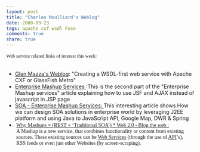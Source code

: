 ```yaml
---
layout: post
title: "Charles Moulliard's Weblog"
date: 2008-09-23
tags: apache cxf wsdl Fuse
comments: true
share: true
---
```


<div class='post'>
    <div style="border: 1px solid black; margin: 0px; padding: 2px; left: -100px; top: -100px; visibility: hidden; display: none; width: auto; height: auto; position: absolute; background-color: rgb(168, 236, 255); -moz-border-radius-topleft: 5px; -moz-border-radius-topright: 5px; -moz-border-radius-bottomright: 5px; -moz-border-radius-bottomleft: 5px; font-size: 12px; color: rgb(0, 0, 0); text-align: left; z-index: 1410065406;" id="gmbabelFish">
        <div style="border-bottom: 1px dotted black; padding-bottom: 2px; padding-top: 2px;">
            <span title="Close BabelFish" class="gmBabelMousishToolBar" style="cursor: pointer;"></span><span title="Language configuration" class="gmBabelMousishToolBar" style="cursor: pointer;"></span><span style="cursor: pointer;" class="gmBabelMousishToolBar"></span><span style="cursor: pointer;" class="gmBabelMousishToolBar"></span><span style="cursor: copy;" class="gmBabelMousishToolBar" title="Copy result to clipboard"></span><img style="border: medium none ; margin: 0px; cursor: pointer;" title="click to translate" src="data:image/png;base64,iVBORw0KGgoAAAANSUhEUgAAABwAAAAOCAYAAAA8E3wEAAAABmJLR0QA/wD/AP+gvaeTAAAACXBIWXMAAAsTAAALEwEAmpwYAAAAB3RJTUUH1QUUDyoqJjAqRwAAAN1JREFUOMu1lMkVwyAMBYe0JGpCNUFNVk3k4AUwxPGS+ILxkzX8jyTH/Sfu9nrmJ3cXlnMASyWRPwd2d5XlHCBZn1BthcbRAdxTZQDI8k3mQzg11rhF+QZ9jdNOcQib6GFQYJYgCFucSRf6GsLU6wEY5yubTFqF2yq1vRwr3INXdQUWG+je1pELX4ED1wDyRAR0WfuAA9gloITyvsFMIMgYInYRqF6rO9Sqz9qkO5ilyo0o3YBwJ+6vrdQonxWUQllhXeHcb/wabMPkP2n81ocAIoLZrMqn/4y2RwP8DcQ+d6rT9ATiAAAAAElFTkSuQmCC" align="middle"/>
        </div>
        <span></span></div>
    <div style="border: 1px solid black; margin: 0px; padding: 2px; left: -100px; top: -100px; visibility: hidden; display: none; width: auto; height: auto; position: absolute; background-color: rgb(168, 236, 255); -moz-border-radius-topleft: 5px; -moz-border-radius-topright: 5px; -moz-border-radius-bottomright: 5px; -moz-border-radius-bottomleft: 5px; color: rgb(0, 0, 0); text-align: left; z-index: 1410065406;font-size:12px;" id="gmbabelFish">
        <div style="border-bottom: 1px dotted black; padding-bottom: 2px; padding-top: 2px;">
            <span title="Close BabelFish" class="gmBabelMousishToolBar" style="cursor: pointer;"></span><span title="Language configuration" class="gmBabelMousishToolBar" style="cursor: pointer;"></span><span style="cursor: pointer;" class="gmBabelMousishToolBar"></span><span style="cursor: pointer;" class="gmBabelMousishToolBar"></span><span style="cursor: copy;" class="gmBabelMousishToolBar" title="Copy result to clipboard"></span><img style="border: medium none ; margin: 0px; cursor: pointer;" title="click to translate" src="data:image/png;base64,iVBORw0KGgoAAAANSUhEUgAAABwAAAAOCAYAAAA8E3wEAAAABmJLR0QA/wD/AP+gvaeTAAAACXBIWXMAAAsTAAALEwEAmpwYAAAAB3RJTUUH1QUUDyoqJjAqRwAAAN1JREFUOMu1lMkVwyAMBYe0JGpCNUFNVk3k4AUwxPGS+ILxkzX8jyTH/Sfu9nrmJ3cXlnMASyWRPwd2d5XlHCBZn1BthcbRAdxTZQDI8k3mQzg11rhF+QZ9jdNOcQib6GFQYJYgCFucSRf6GsLU6wEY5yubTFqF2yq1vRwr3INXdQUWG+je1pELX4ED1wDyRAR0WfuAA9gloITyvsFMIMgYInYRqF6rO9Sqz9qkO5ilyo0o3YBwJ+6vrdQonxWUQllhXeHcb/wabMPkP2n81ocAIoLZrMqn/4y2RwP8DcQ+d6rT9ATiAAAAAElFTkSuQmCC" align="middle"/>
        </div>
        <span></span></div>
    <div style="border: 1px solid black; margin: 0px; padding: 2px; left: -100px; top: -100px; visibility: hidden; display: none; width: auto; height: auto; position: absolute; background-color: rgb(168, 236, 255); -moz-border-radius-topleft: 5px; -moz-border-radius-topright: 5px; -moz-border-radius-bottomright: 5px; -moz-border-radius-bottomleft: 5px; color: rgb(0, 0, 0); text-align: left; z-index: 1410065406;font-size:12px;" id="gmbabelFish">
        <div style="border-bottom: 1px dotted black; padding-bottom: 2px; padding-top: 2px;">
            <span title="Close BabelFish" class="gmBabelMousishToolBar" style="cursor: pointer;"></span><span title="Language configuration" class="gmBabelMousishToolBar" style="cursor: pointer;"></span><span style="cursor: pointer;" class="gmBabelMousishToolBar"></span><span style="cursor: pointer;" class="gmBabelMousishToolBar"></span><span style="cursor: copy;" class="gmBabelMousishToolBar" title="Copy result to clipboard"></span><img style="border: medium none ; margin: 0px; cursor: pointer;" title="click to translate" src="data:image/png;base64,iVBORw0KGgoAAAANSUhEUgAAABwAAAAOCAYAAAA8E3wEAAAABmJLR0QA/wD/AP+gvaeTAAAACXBIWXMAAAsTAAALEwEAmpwYAAAAB3RJTUUH1QUUDyoqJjAqRwAAAN1JREFUOMu1lMkVwyAMBYe0JGpCNUFNVk3k4AUwxPGS+ILxkzX8jyTH/Sfu9nrmJ3cXlnMASyWRPwd2d5XlHCBZn1BthcbRAdxTZQDI8k3mQzg11rhF+QZ9jdNOcQib6GFQYJYgCFucSRf6GsLU6wEY5yubTFqF2yq1vRwr3INXdQUWG+je1pELX4ED1wDyRAR0WfuAA9gloITyvsFMIMgYInYRqF6rO9Sqz9qkO5ilyo0o3YBwJ+6vrdQonxWUQllhXeHcb/wabMPkP2n81ocAIoLZrMqn/4y2RwP8DcQ+d6rT9ATiAAAAAElFTkSuQmCC" align="middle"/>
        </div>
        <span></span></div>
    <div>
        <span class="Apple-style-span" style=";font-family:verdana;font-size:13;">Web service related links of interest this week:</span><br/>
    </div>
    <div><br/></div>
    <ul>
        <li>
            <a href="http://www.jroller.com/gmazza/date/20080417"><span class="Apple-style-span" style="color: rgb(0, 0, 0);"></span></a><a href="http://www.jroller.com/gmazza/date/20080417">Glen Mazza's Weblog</a>: "Creating a WSDL-first web service with Apache CXF or GlassFish Metro"<br/>
        </li>
        <li>
            <a href="http://java.sys-con.com/node/345638">Enterprise Mashup Services </a>:This is the second part of the "Enterprise Mashup services" article explaining how to use JSF and AJAX instead of javascript in JSP page<br/>
        </li>
        <li>
            <a href="http://soa.sys-con.com/node/325192">SOA - Enterprise Mashup Services: </a>This interesting article shows How we can design SOA solutions in enterprise world by leveraging J2EE platform and using Java to JavaScript API, Google Map, DWR &amp; Spring<br/>
        </li>
        <li><span class="Apple-style-span" style="font-family:'Times New Roman';"><div face="Georgia,serif" size="3" style="border-width: 0px; margin: 0px; padding: 3px; width: auto; font-style: normal; font-variant: normal; font-weight: normal; line-height: normal; font-size-adjust: none; font-stretch: normal; text-align: left;">
            <a href="http://blog.sherifmansour.com/?p=187">Why Mashups = (REST + ‘Traditional SOA’) * Web 2.0 - Blog the web : </a><br/>A Mashup is a new service, that combines functionality or content from existing sources. These existing sources can be
            <span id="apture_prvw2" class="aptureLink"><span class="aptureLinkIcon" style="background-position: 100% -1049px;"></span><a href="http://en.wikipedia.org/wiki/Web%20service" class="aptureLink snap_noshots">Web Services</a></span> (through the use of
            <span id="apture_prvw3" class="aptureLink"><span class="aptureLinkIcon" style="background-position: 100% -1049px;"></span><a href="http://en.wikipedia.org/wiki/API" class="aptureLink snap_noshots">API</a></span>’s), RSS feeds or even just other Websites (by screen-scraping).
        </div></span></li>
    </ul>
    <span class="Apple-style-span" style="font-family:'Times New Roman';"><div face="Georgia,serif" size="3" style="border-width: 0px; margin: 0px; padding: 3px; width: auto; font-style: normal; font-variant: normal; font-weight: normal; line-height: normal; font-size-adjust: none; font-stretch: normal; text-align: left;">
        <a href="http://soa.sys-con.com/node/325192"></a></div><div style="border-width: 0px; margin: 0px; padding: 3px; width: auto; font-family: Georgia,serif; font-style: normal; font-variant: normal; font-weight: normal; font-size: 100%; line-height: normal; font-size-adjust: none; font-stretch: normal; text-align: left;"></div></span><span class="Apple-style-span" style="font-family:'Times New Roman';"><div style="border-width: 0px; margin: 0px; padding: 3px; width: auto; font-family: Georgia,serif; font-style: normal; font-variant: normal; font-weight: normal; font-size: 100%; line-height: normal; font-size-adjust: none; font-stretch: normal; text-align: left;">
    <span class="Apple-style-span" style="font-family:'Times New Roman';"><div style="border-width: 0px; margin: 0px; padding: 3px; width: auto; font-family: Georgia,serif; font-style: normal; font-variant: normal; font-weight: normal; font-size: 100%; line-height: normal; font-size-adjust: none; font-stretch: normal; text-align: left;">
        <br/></div></span></div></span></div>
